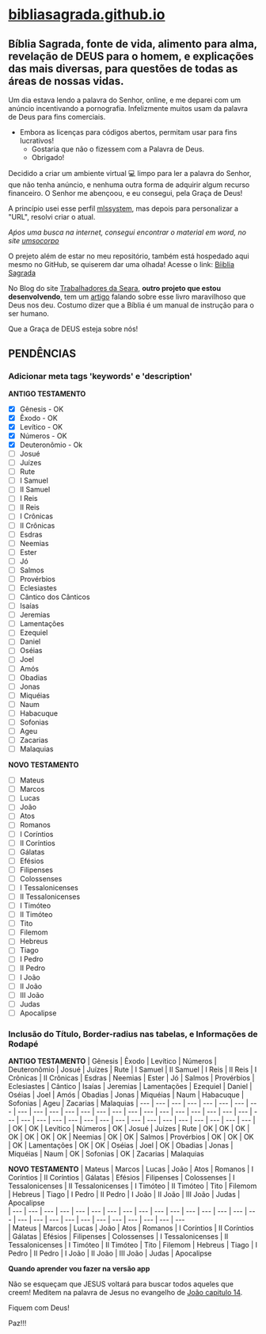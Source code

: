 # [bibliasagrada.github.io](https://bibliasagrada.github.io/)

## Bíblia Sagrada, fonte de vida, alimento para alma, revelação de DEUS para o homem, e explicações das mais diversas, para questões de todas as áreas de nossas vidas.

Um dia estava lendo a palavra do Senhor, online, e me deparei com um anúncio incentivando a pornografia. Infelizmente muitos usam da palavra de Deus para fins comerciais. 

* Embora as licenças para códigos abertos, permitam usar para fins lucrativos! 
   * Gostaria que não o fizessem com a Palavra de Deus. 
   * Obrigado!

Decidido a criar um ambiente virtual :computer: limpo para ler a palavra do Senhor, que não tenha anúncio, e nenhuma outra forma de adquirir algum recurso financeiro. O Senhor me abençoou, e eu consegui, pela Graça de Deus! 

A princípio usei esse perfil [mlssystem](https://github.com/mlssystem), mas depois para personalizar a "URL", resolvi criar o atual.

_Aṕos uma busca na internet, consegui encontrar o material em word, no site [umsocorpo](https://umsocorpo.com.br/biblia-sagrada-em-doc-word-versao-revista-e-corrigida/)_

O prejeto além de estar no meu repositório, também está hospedado aqui mesmo no GitHub, se quiserem dar uma olhada! Acesse o link: [Bíiblia Sagrada](https://bibliasagrada.github.io/) 

No Blog do site [Trabalhadores da Seara](https://mlssystem.github.io/trabalhadoresdaseara/), **outro projeto que estou desenvolvendo**, tem um [artigo](https://mlssystem.github.io/trabalhadoresdaseara/biblia-sagrada.html) falando sobre esse livro maravilhoso que Deus nos deu. Costumo dizer que a Bíblia é um manual de instrução para o ser humano.

Que a Graça de DEUS esteja sobre nós!

## PENDÊNCIAS

### Adicionar meta tags 'keywords' e 'description'

**ANTIGO TESTAMENTO**

- [X] Gênesis - OK
- [X] Êxodo - OK 
- [X] Levítico - OK
- [x] Números - OK
- [X] Deuteronômio - Ok
- [ ] Josué
- [ ] Juízes
- [ ] Rute
- [ ] I Samuel
- [ ] II Samuel 
- [ ] I Reis 	
- [ ] II Reis 
- [ ] I Crônicas
- [ ] II Crônicas 
- [ ] Esdras 
- [ ] Neemias 
- [ ] Ester 
- [ ] Jó 
- [ ] Salmos 
- [ ] Provérbios 
- [ ] Eclesiastes 
- [ ] Cântico dos Cânticos 
- [ ] Isaías 
- [ ] Jeremias 
- [ ] Lamentações 
- [ ] Ezequiel 
- [ ] Daniel 
- [ ] Oséias 
- [ ] Joel 
- [ ] Amós 
- [ ] Obadias 
- [ ] Jonas 
- [ ] Miquéias 
- [ ] Naum 
- [ ] Habacuque 
- [ ] Sofonias 
- [ ] Ageu 
- [ ] Zacarias 
- [ ] Malaquias	 

**NOVO TESTAMENTO**

- [ ] Mateus 
- [ ] Marcos 
- [ ] Lucas 
- [ ] João 
- [ ] Atos 
- [ ] Romanos 
- [ ] I Coríntios 
- [ ] II Coríntios 
- [ ] Gálatas 
- [ ] Efésios 
- [ ] Filipenses 
- [ ] Colossenses 
- [ ] I Tessalonicenses 
- [ ] II Tessalonicenses 
- [ ] I Timóteo 
- [ ] II Timóteo 
- [ ] Tito 
- [ ] Filemom 
- [ ] Hebreus 
- [ ] Tiago 
- [ ] I Pedro 
- [ ] II Pedro 
- [ ] I João 
- [ ] II João 
- [ ] III João 
- [ ] Judas 
- [ ] Apocalipse 	

### Inclusão do Título, Border-radius nas tabelas, e Informações de Rodapé 

**ANTIGO TESTAMENTO**
| Gênesis | Êxodo | Levítico | Números | Deuteronômio | Josué | Juízes | Rute | I Samuel | II Samuel | I Reis | II Reis | I Crônicas | II Crônicas | Esdras | Neemias | Ester | Jó | Salmos | Provérbios | Eclesiastes | Cântico  | Isaías | Jeremias | Lamentações | Ezequiel | Daniel | Oséias | Joel | Amós | Obadias | Jonas | Miquéias | Naum | Habacuque | Sofonias | Ageu | Zacarias | Malaquias	
| --- | --- | --- | --- | --- | --- | --- | --- | --- | --- | --- | --- | --- | --- | --- | --- | --- | --- | --- | --- | --- | --- | --- | --- | --- | --- | --- | --- | --- | --- | --- | --- | --- | --- | --- | --- | --- | --- | --- |  
| OK | OK | Levítico | Números | OK | Josué | Juízes | Rute | OK | OK | OK | OK | OK | OK | OK | Neemias | OK | OK | Salmos | Provérbios | OK | OK | OK | OK | Lamentações | OK | OK | Oséias | Joel | OK | Obadias | Jonas | Miquéias | Naum | OK | Sofonias | OK | Zacarias | Malaquias	

**NOVO TESTAMENTO**
| Mateus | Marcos | Lucas | João | Atos | Romanos | I Coríntios | II Coríntios | Gálatas | Efésios | Filipenses | Colossenses | I Tessalonicenses | II Tessalonicenses | I Timóteo | II Timóteo | Tito | Filemom | Hebreus | Tiago | I Pedro | II Pedro | I João | II João | III João | Judas | Apocalipse 	
| --- | --- | --- | --- | --- | --- | --- | --- | --- | --- | --- | --- | --- | --- | --- | --- | --- | --- | --- | --- | --- | --- | --- | --- | --- | --- | --- 	
| Mateus | Marcos | Lucas | João | Atos | Romanos | I Coríntios | II Coríntios | Gálatas | Efésios | Filipenses | Colossenses | I Tessalonicenses | II Tessalonicenses | I Timóteo | II Timóteo | Tito | Filemom | Hebreus | Tiago | I Pedro | II Pedro | I João | II João | III João | Judas | Apocalipse

**Quando aprender vou fazer na versão app**

Não se esqueçam que JESUS voltará para buscar todos aqueles que creem! Meditem na palavra de Jesus no evangelho de [João capitulo 14](https://bibliasagrada.github.io/novo_testamento/joao/joao-14.html).

Fiquem com Deus!

Paz!!!
